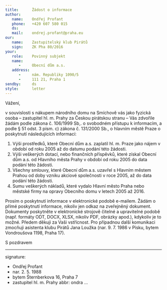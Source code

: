 ```yaml
---
title:      Žádost o informace
author:
   name:    Ondřej Profant
   phone:   +420 607 580 015
   ds:      
   mail:    ondrej.profant@praha.eu
our:
   name:    Zastupitelský klub Pirátů
   sign:    ZK Pha 80/2016
your:
   role:    Povinný subjekt
   name:    
      -     Obecní dům a.s.
   address:
      -     nám. Republiky 1090/5
      -     111 21, Praha 1
sendby:     ds
style:      letter
---
```


Vážení, 

v souvislosti s nákupem národního domu na Smíchově vás jako fyzická osoba – zastupitel hl. m. Prahy za Českou pirátskou stranu – Vás zdvořile žádám podle zákona č. 106/1999 Sb,. o svobodném přístupu k informacím, a podle § 51 odst. 3 písm. c) zákona č. 131/2000 Sb., o hlavním městě Praze o poskytnutí následujících informací: 

1. Výši prostředků, které Obecní dům a.s. zaplatil hl. m. Praze jako nájem v období od roku 2005 až do datumu podání této žádosti.
2. Výši veškerých dotací, nebo finančních příspěvků, které získal Obecní dům a.s. od Hlavního města Prahy v období od roku 2005 do data podání této žádosti.
3. Všechny smlouvy, které Obecní dům a.s. uzavřel s Hlavním městem Prahou od doby vzniku akciové společnosti v roce 2005, až do data podání této žádosti.
4. Sumu veškerých nákladů, které vydalo Hlavní město Praha nebo městské firmy na opravy Obecního domu v letech 2005 až 2016.

Prosím o poskytnutí informace v elektronické podobě e-mailem. Žádám o přímé poskytnutí informace, nikoliv jen odkaz na zveřejněný dokument. Dokumenty poskytněte v elektronické strojově čitelné a upravitelné podobě (např. formáty ODT, DOCX, XLSX, nikoliv PDF, obrázky apod.), kdykoliv je to možné. Předem děkuji za Vaši vstřícnost. Pro případnou další komunikaci zmocňuji asistenta klubu Pirátů Jana Loužka (nar. 9. 7. 1986 v Písku, bytem Vondroušova 1198, Praha 17). 

S pozdravem

---
signature: 
  - Ondřej Profant
  - nar. 2. 5. 1988
  - bytem Šternberkova 16, Praha 7
  - zastupitel hl. m. Prahy
abbr:       ondra
...
